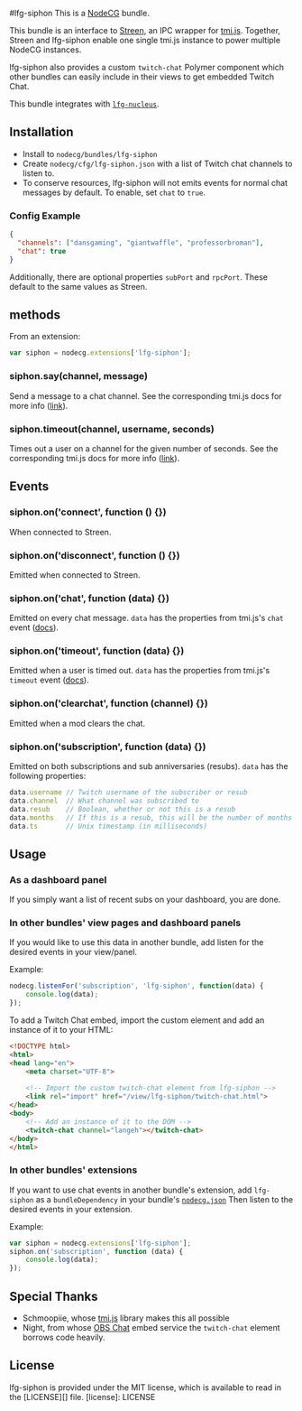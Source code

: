 #lfg-siphon
This is a [NodeCG](http://github.com/nodecg/nodecg) bundle.

This bundle is an interface to [Streen](https://github.com/SupportClass/streen), an IPC wrapper for 
[tmi.js](https://github.com/Schmoopiie/tmi.js). 
Together, Streen and lfg-siphon enable one single tmi.js instance to power multiple NodeCG instances.

lfg-siphon also provides a custom `twitch-chat` Polymer component which other bundles can easily include in their views
to get embedded Twitch Chat.

This bundle integrates with [`lfg-nucleus`](https://github.com/SupportClass/lfg-nucleus).

## Installation
- Install to `nodecg/bundles/lfg-siphon`
- Create `nodecg/cfg/lfg-siphon.json` with a list of Twitch chat channels to listen to.
- To conserve resources, lfg-siphon will not emits events for normal chat messages by default.
 To enable, set `chat` to `true`.

### Config Example
```json
{
  "channels": ["dansgaming", "giantwaffle", "professorbroman"],
  "chat": true
}
```

Additionally, there are optional properties `subPort` and `rpcPort`. These default to the same values as Streen.

## methods
From an extension:
``` js
var siphon = nodecg.extensions['lfg-siphon'];
```

### siphon.say(channel, message)
Send a message to a chat channel.
See the corresponding tmi.js docs for more info ([link](http://www.tmijs.org/docs/Commands.md#say)).

### siphon.timeout(channel, username, seconds)
Times out a user on a channel for the given number of seconds.
See the corresponding tmi.js docs for more info ([link](http://www.tmijs.org/docs/Commands.html#timeout)).

## Events
### siphon.on('connect', function () {})
When connected to Streen.

### siphon.on('disconnect', function () {})
Emitted when connected to Streen.

### siphon.on('chat', function (data) {})
Emitted on every chat message. `data` has the properties from tmi.js's `chat` event
 ([docs](http://www.tmijs.org/docs/Events.html#chat)).
 
### siphon.on('timeout', function (data) {})
Emitted when a user is timed out. `data` has the properties from tmi.js's `timeout` event
 ([docs](http://www.tmijs.org/docs/Events.html#timeout)).
 
### siphon.on('clearchat', function (channel) {})
Emitted when a mod clears the chat.

### siphon.on('subscription', function (data) {})
Emitted on both subscriptions and sub anniversaries (resubs). `data` has the following properties:
```js
data.username // Twitch username of the subscriber or resub
data.channel  // What channel was subscribed to
data.resub    // Boolean, whether or not this is a resub
data.months   // If this is a resub, this will be the number of months they have been subscribed for
data.ts       // Unix timestamp (in milliseconds)
```
## Usage
### As a dashboard panel
If you simply want a list of recent subs on your dashboard, you are done.

### In other bundles' view pages and dashboard panels
If you would like to use this data in another bundle, add listen for the desired events in your view/panel.

Example:
```javascript
nodecg.listenFor('subscription', 'lfg-siphon', function(data) {
    console.log(data);
});
```

To add a Twitch Chat embed, import the custom element and add an instance of it to your HTML:
```html
<!DOCTYPE html>
<html>
<head lang="en">
    <meta charset="UTF-8">
    
    <!-- Import the custom twitch-chat element from lfg-siphon -->
    <link rel="import" href="/view/lfg-siphon/twitch-chat.html">
</head>
<body>
    <!-- Add an instance of it to the DOM -->
    <twitch-chat channel="langeh"></twitch-chat>
</body>
</html>
```

### In other bundles' extensions
If you want to use chat events in another bundle's extension,
add `lfg-siphon` as a `bundleDependency` in your bundle's [`nodecg.json`](https://github.com/nodecg/nodecg/wiki/nodecg.json)
Then listen to the desired events in your extension.

Example:
```javascript
var siphon = nodecg.extensions['lfg-siphon'];
siphon.on('subscription', function (data) {
    console.log(data);
});
```

## Special Thanks
 - Schmoopiie, whose [tmi.js](https://github.com/Schmoopiie/tmi.js) library makes this all possible
 - Night, from whose [OBS Chat](https://nightdev.com/obschat/) embed service the `twitch-chat` element borrows code heavily.

## License
lfg-siphon is provided under the MIT license, which is available to read in the [LICENSE][] file.
[license]: LICENSE
